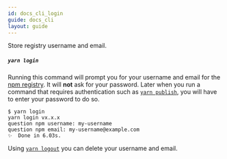 ```yaml
---
id: docs_cli_login
guide: docs_cli
layout: guide
---
```


<p class="lead">Store registry username and email.</p>

##### `yarn login`

Running this command will prompt you for your username and email for the
[npm registry](https://www.npmjs.com/). It will **not** ask for your password.
Later when you run a command that requires authentication such as
[`yarn publish`](publish), you will have to enter your password to do so.

```
$ yarn login
yarn login vx.x.x
question npm username: my-username
question npm email: my-username@example.com
✨  Done in 6.03s.
```

Using [`yarn logout`](logout) you can delete your username and email.
